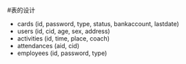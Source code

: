 #表的设计

- cards (id, password, type, status, bankaccount, lastdate)
- users (id, cid, age, sex, address)
- activities (id, time, place, coach)
- attendances (aid, cid)
- employees (id, password, type)